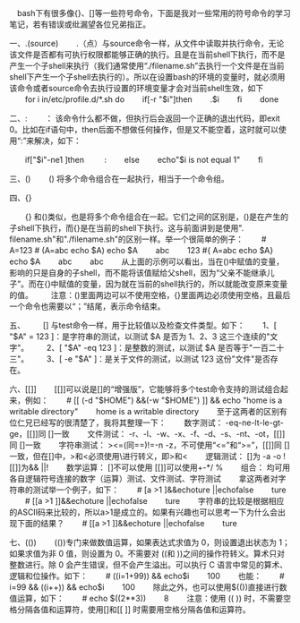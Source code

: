 　bash下有很多像{}、[]等一些符号命令，下面是我对一些常用的符号命令的学习笔记，若有错误或纰漏望各位兄弟指正。

一、.(source)
　　.（点）与source命令一样，从文件中读取并执行命令，无论该文件是否都有可执行权限都能够正确的执行。且是在当前shell下执行，而不是产生一个子shell来执行（我们通常使用“./filename.sh”去执行一个文件是在当前shell下产生一个子shell去执行的）。所以在设置bash的环境的变量时，就必须用该命令或者source命令去执行设置的环境变量才会对当前shell生效，如下
　　for i in/etc/profile.d/*.sh do
　　if[-r "$i"]then
　　.$i
　　fi
　　done

二、:
　　： 该命令什么都不做，但执行后会返回一个正确的退出代码，即exit 0。比如在if语句中，then后面不想做任何操作，但是又不能空着，这时就可以使用“:”来解决，如下：

　　if["$i"-ne1 ]then
　　    :
　　else
　　echo"$i is not equal 1"
　　fi

三、()
　　() 将多个命令组合在一起执行，相当于一个命令组。

四、{}

　　{} 和()类似，也是将多个命令组合在一起。它们之间的区别是，()是在产生的子shell下执行，而{}是在当前的shell下执行。这与前面讲到是使用". filename.sh"和"./filename.sh"的区别一样。举一个很简单的例子：
　　# A=123
      # (A=abc echo $A) echo $A
　　abc
　　123
     #{ A=abc echo $A} echo $A
　　abc
　　abc
　　从上面的示例可以看出，当在()中赋值的变量，影响的只是自身的子shell，而不能将该值赋给父shell，因为“父亲不能继承儿子”。而在{}中赋值的变量，因为就在当前的shell执行的，所以就能改变原来变量的值。
　　注意：()里面两边可以不使用空格，{}里面两边必须使用空格，且最后一个命令也需要以“；”结尾，表示命令结束。

五、[](test)
　　[] 与test命令一样，用于比较值以及检查文件类型。如下：
　　1、[ "$A" = 123 ]：是字符串的测试，以测试 $A 是否为 1、2、3 这三个连续的"文字"。
　　2、[ "$A" -eq 123 ]：是整数的测试，以测试 $A 是否等于"一百二十三"。
　　3、[ -e "$A" ]：是关于文件的测试，以测试 123 这份"文件"是否存在。

六、[[]]
　　[[]]可以说是[]的“增强版”，它能够将多个test命令支持的测试组合起来，例如：
　　# [[ (-d "$HOME") &&(-w "$HOME") ]] && echo "home is a writable directory"
　　home is a writable directory
　　至于这两者的区别有位仁兄已经写的很清楚了，我将其整理一下：
　　数字测试： -eq-ne-lt-le-gt-ge，[[]]同 []一致
　　文件测试： -r、-l、-w、-x、-f、-d、-s、-nt、-ot，[[]]同 []一致
　　字符串测试： ><=(同==)!=-n -z，不可使用“<=”和“>=”，[[]]同 []一致，但在[]中，>和<必须使用\进行转义，即\>和\<
　　逻辑测试： []为 -a -o ![[]]为&& ||!
　　数学运算： []不可以使用 [[]]可以使用+-*/ %
　　组合： 均可用各自逻辑符号连接的数字（运算）测试、文件测试、字符测试
　　拿这两者对字符串的测试举一个例子，如下：
　　# [a \>1 ]&&echoture ||echofalse
　　ture
　　# [[a >1 ]]&&echoture ||echofalse
　　ture
　　字符串的比较是根据相应的ASCII码来比较的，所以a>1是成立的。如果有兴趣也可以思考一下为什么会出现下面的结果？
　　# [[a >1 ]]&&echoture ||echofalse
　　ture

七、(())
　　(())专门来做数值运算，如果表达式求值为 0，则设置退出状态为 1；如果求值为非 0 值，则设置为 0。不需要对 ((和 ))之间的操作符转义。算术只对整数进行。除 0 会产生错误，但不会产生溢出。可以执行 C 语言中常见的算术、逻辑和位操作。如下：
　　# ((i=1+99)) && echo$i
　　100
　　也能：
　　# i=99 && ((i++)) && echo$i
　　100
　　除此之外，也可以使用$(())直接进行数值运算，如下：
　　# echo $((2**3))
　　8
　　注意：使用 (( )) 时，不需要空格分隔各值和运算符，使用[]和[[ ]] 时需要用空格分隔各值和运算符。
